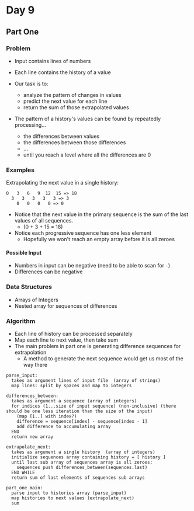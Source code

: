 # Day 9

## Part One

### Problem

- Input contains lines of numbers
- Each line contains the history of a value
- Our task is to:
  - analyze the pattern of changes in values
  - predict the next value for each line
  - return the sum of those extrapolated values

- The pattern of a history's values can be found by repeatedly processing...
  - the differences between values
  - the differences between those differences
  - ...
  - until you reach a level where all the differences are 0

### Examples

Extrapolating the next value in a single history:

```
0   3   6   9  12  15 => 18
  3   3   3   3   3 => 3
    0   0   0   0 => 0
```

- Notice that the next value in the primary sequence is the sum of the last values of all sequences.
  - (0 + 3 + 15 = 18)
- Notice each progressive sequence has one less element
  - Hopefully we won't reach an empty array before it is all zeroes

#### Possible Input

- Numbers in input can be negative (need to be able to scan for `-`)
- Differences can be negative

### Data Structures

- Arrays of Integers
- Nested array for sequences of differences

### Algorithm

- Each line of history can be processed separately
- Map each line to next value, then take sum
- The main problem in part one is generating difference sequences for extrapolation
  - A method to generate the next sequence would get us most of the way there

```
parse_input:
  takes as argument lines of input file  (array of strings)
  map lines: split by spaces and map to integers

differences_between:
  takes as argument a sequence (array of integers)
  for indices (1...size of input sequence) (non-inclusive) (there should be one less iteration than the size of the input)
    (map [1..] with index?)
    difference = sequence[index] - sequence[index - 1]
    add difference to accumulating array
  END
  return new array

extrapolate_next:
  takes as argument a single history  (array of integers)
  initialize sequences array containing history = [ history ]
  until last sub array of sequences array is all zeroes:
    sequences push differences_between(sequences.last)
  END WHILE
  return sum of last elements of sequences sub arrays

part_one main:
  parse input to histories array (parse_input)
  map histories to next values (extrapolate_next)
  sum
```





